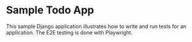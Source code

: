 # Sample Todo App

This sample Django application illustrates how to write and run tests for an application.
The E2E testing is done with Playwright.

